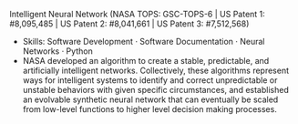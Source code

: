 Intelligent Neural Network (NASA TOPS: GSC-TOPS-6 | US Patent 1: #8,095,485 | US Patent 2: #8,041,661 | US Patent 3: #7,512,568)

- Skills: Software Development · Software Documentation · Neural Networks · Python 
- NASA developed an algorithm to create a stable, predictable, and artificially intelligent networks. Collectively, these algorithms represent ways for intelligent systems to identify and correct unpredictable or unstable behaviors with given specific circumstances, and established an evolvable synthetic neural network that can eventually be scaled from low-level functions to higher level decision making processes.
 
